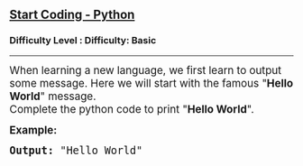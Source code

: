 <h2><a href="https://www.geeksforgeeks.org/problems/start-coding-python--093158/1?selectedLang=python3">Start Coding - Python</a></h2><h3>Difficulty Level : Difficulty: Basic</h3><hr><div class="problems_problem_content__Xm_eO"><p><span style="font-size: 14pt;">When learning a new language, we first learn to output some message. Here we will start with the famous "<strong>Hello World</strong>" message.</span><br><span style="font-size: 14pt;">Complete the python code&nbsp;to print "<strong>Hello World</strong>".</span></p>
<p><span style="font-size: 14pt;"><strong>Example:</strong></span></p>
<pre><span style="font-size: 14pt;"><strong>Output: </strong>"Hello World"</span></pre></div>